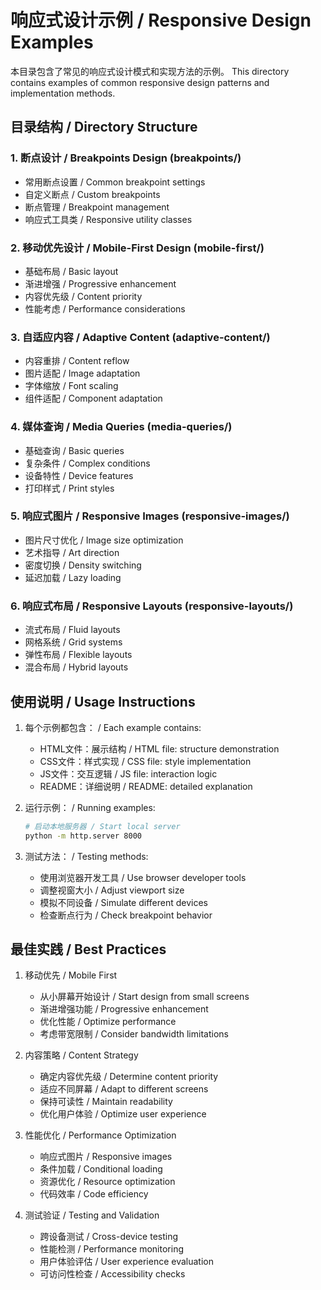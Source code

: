 # 响应式设计示例 / Responsive Design Examples

本目录包含了常见的响应式设计模式和实现方法的示例。
This directory contains examples of common responsive design patterns and implementation methods.

## 目录结构 / Directory Structure

### 1. 断点设计 / Breakpoints Design (breakpoints/)
- 常用断点设置 / Common breakpoint settings
- 自定义断点 / Custom breakpoints
- 断点管理 / Breakpoint management
- 响应式工具类 / Responsive utility classes

### 2. 移动优先设计 / Mobile-First Design (mobile-first/)
- 基础布局 / Basic layout
- 渐进增强 / Progressive enhancement
- 内容优先级 / Content priority
- 性能考虑 / Performance considerations

### 3. 自适应内容 / Adaptive Content (adaptive-content/)
- 内容重排 / Content reflow
- 图片适配 / Image adaptation
- 字体缩放 / Font scaling
- 组件适配 / Component adaptation

### 4. 媒体查询 / Media Queries (media-queries/)
- 基础查询 / Basic queries
- 复杂条件 / Complex conditions
- 设备特性 / Device features
- 打印样式 / Print styles

### 5. 响应式图片 / Responsive Images (responsive-images/)
- 图片尺寸优化 / Image size optimization
- 艺术指导 / Art direction
- 密度切换 / Density switching
- 延迟加载 / Lazy loading

### 6. 响应式布局 / Responsive Layouts (responsive-layouts/)
- 流式布局 / Fluid layouts
- 网格系统 / Grid systems
- 弹性布局 / Flexible layouts
- 混合布局 / Hybrid layouts

## 使用说明 / Usage Instructions

1. 每个示例都包含： / Each example contains:
   - HTML文件：展示结构 / HTML file: structure demonstration
   - CSS文件：样式实现 / CSS file: style implementation
   - JS文件：交互逻辑 / JS file: interaction logic
   - README：详细说明 / README: detailed explanation

2. 运行示例： / Running examples:
   ```bash
   # 启动本地服务器 / Start local server
   python -m http.server 8000
   ```

3. 测试方法： / Testing methods:
   - 使用浏览器开发工具 / Use browser developer tools
   - 调整视窗大小 / Adjust viewport size
   - 模拟不同设备 / Simulate different devices
   - 检查断点行为 / Check breakpoint behavior

## 最佳实践 / Best Practices

1. 移动优先 / Mobile First
   - 从小屏幕开始设计 / Start design from small screens
   - 渐进增强功能 / Progressive enhancement
   - 优化性能 / Optimize performance
   - 考虑带宽限制 / Consider bandwidth limitations

2. 内容策略 / Content Strategy
   - 确定内容优先级 / Determine content priority
   - 适应不同屏幕 / Adapt to different screens
   - 保持可读性 / Maintain readability
   - 优化用户体验 / Optimize user experience

3. 性能优化 / Performance Optimization
   - 响应式图片 / Responsive images
   - 条件加载 / Conditional loading
   - 资源优化 / Resource optimization
   - 代码效率 / Code efficiency

4. 测试验证 / Testing and Validation
   - 跨设备测试 / Cross-device testing
   - 性能检测 / Performance monitoring
   - 用户体验评估 / User experience evaluation
   - 可访问性检查 / Accessibility checks 